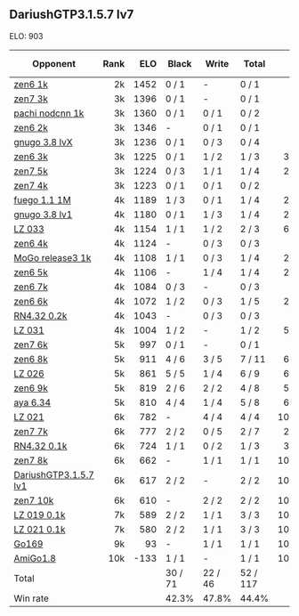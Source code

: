 ## DariushGTP3.1.5.7 lv7 ##

ELO: 903

Opponent | Rank | ELO | Black | Write | Total | Win rate
---------|-----:|----:|-------|-------|-------|-------:
[zen6 1k](zen6%201k.md) | 2k | 1452 | 0 / 1 | - | 0 / 1 | 0.0%
[zen7 3k](zen7%203k.md) | 3k | 1396 | 0 / 1 | - | 0 / 1 | 0.0%
[pachi nodcnn 1k](pachi%20nodcnn%201k.md) | 3k | 1360 | 0 / 1 | 0 / 1 | 0 / 2 | 0.0%
[zen6 2k](zen6%202k.md) | 3k | 1346 | - | 0 / 1 | 0 / 1 | 0.0%
[gnugo 3.8 lvX](gnugo%203.8%20lvX.md) | 3k | 1236 | 0 / 1 | 0 / 3 | 0 / 4 | 0.0%
[zen6 3k](zen6%203k.md) | 3k | 1225 | 0 / 1 | 1 / 2 | 1 / 3 | 33.3%
[zen7 5k](zen7%205k.md) | 3k | 1224 | 0 / 3 | 1 / 1 | 1 / 4 | 25.0%
[zen7 4k](zen7%204k.md) | 3k | 1223 | 0 / 1 | 0 / 1 | 0 / 2 | 0.0%
[fuego 1.1 1M](fuego%201.1%201M.md) | 4k | 1189 | 1 / 3 | 0 / 1 | 1 / 4 | 25.0%
[gnugo 3.8 lv1](gnugo%203.8%20lv1.md) | 4k | 1180 | 0 / 1 | 1 / 3 | 1 / 4 | 25.0%
[LZ 033](LZ%20033.md) | 4k | 1154 | 1 / 1 | 1 / 2 | 2 / 3 | 66.7%
[zen6 4k](zen6%204k.md) | 4k | 1124 | - | 0 / 3 | 0 / 3 | 0.0%
[MoGo release3 1k](MoGo%20release3%201k.md) | 4k | 1108 | 1 / 1 | 0 / 3 | 1 / 4 | 25.0%
[zen6 5k](zen6%205k.md) | 4k | 1106 | - | 1 / 4 | 1 / 4 | 25.0%
[zen6 7k](zen6%207k.md) | 4k | 1084 | 0 / 3 | - | 0 / 3 | 0.0%
[zen6 6k](zen6%206k.md) | 4k | 1072 | 1 / 2 | 0 / 3 | 1 / 5 | 20.0%
[RN4.32 0.2k](RN4.32%200.2k.md) | 4k | 1043 | - | 0 / 3 | 0 / 3 | 0.0%
[LZ 031](LZ%20031.md) | 4k | 1004 | 1 / 2 | - | 1 / 2 | 50.0%
[zen7 6k](zen7%206k.md) | 5k | 997 | 0 / 1 | - | 0 / 1 | 0.0%
[zen6 8k](zen6%208k.md) | 5k | 911 | 4 / 6 | 3 / 5 | 7 / 11 | 63.6%
[LZ 026](LZ%20026.md) | 5k | 861 | 5 / 5 | 1 / 4 | 6 / 9 | 66.7%
[zen6 9k](zen6%209k.md) | 5k | 819 | 2 / 6 | 2 / 2 | 4 / 8 | 50.0%
[aya 6.34](aya%206.34.md) | 5k | 810 | 4 / 4 | 1 / 4 | 5 / 8 | 62.5%
[LZ 021](LZ%20021.md) | 6k | 782 | - | 4 / 4 | 4 / 4 | 100.0%
[zen7 7k](zen7%207k.md) | 6k | 777 | 2 / 2 | 0 / 5 | 2 / 7 | 28.6%
[RN4.32 0.1k](RN4.32%200.1k.md) | 6k | 724 | 1 / 1 | 0 / 2 | 1 / 3 | 33.3%
[zen7 8k](zen7%208k.md) | 6k | 662 | - | 1 / 1 | 1 / 1 | 100.0%
[DariushGTP3.1.5.7 lv1](DariushGTP3.1.5.7%20lv1.md) | 6k | 617 | 2 / 2 | - | 2 / 2 | 100.0%
[zen7 10k](zen7%2010k.md) | 6k | 610 | - | 2 / 2 | 2 / 2 | 100.0%
[LZ 019 0.1k](LZ%20019%200.1k.md) | 7k | 589 | 2 / 2 | 1 / 1 | 3 / 3 | 100.0%
[LZ 021 0.1k](LZ%20021%200.1k.md) | 7k | 580 | 2 / 2 | 1 / 1 | 3 / 3 | 100.0%
[Go169](Go169.md) | 9k | 93 | - | 1 / 1 | 1 / 1 | 100.0%
[AmiGo1.8](AmiGo1.8.md) | 10k | -133 | 1 / 1 | - | 1 / 1 | 100.0%
Total | | | 30 / 71 | 22 / 46 | 52 / 117 | 
Win rate| | | 42.3% | 47.8% | 44.4% | 
